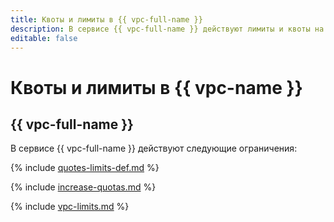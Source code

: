 ```yaml
---
title: Квоты и лимиты в {{ vpc-full-name }}
description: В сервисе {{ vpc-full-name }} действуют лимиты и квоты на количество облачных сетей в одном облаке, количество подсетей в одном облаке. Более подробно об ограничениях в сервисах вы узнаете из данной статьи.
editable: false
---
```


# Квоты и лимиты в {{ vpc-name }}

## {{ vpc-full-name }}

В сервисе {{ vpc-full-name }} действуют следующие ограничения:

{% include [quotes-limits-def.md](../../_includes/quotes-limits-def.md) %}

{% include [increase-quotas.md](../../_includes/increase-quotas.md) %}

{% include [vpc-limits.md](../../_includes/vpc-limits.md) %}
